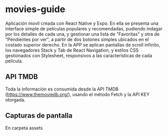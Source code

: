 # movies-guide

Aplicación movil creada con React Native y Expo. En ella se presenta una interface simple de películas populares y recomendadas, pudiendo indagar por los detalles de cada una, y gestionar una lista de "Favoritas" y otra de "Pendientes por ver", a partir de dos botones simples ubicados en el costado superior derecho. En la APP se aplican pantallas de scroll infinito, los navegadores Stack y Tab de React  Navigation, y estilos CSS gestionados con Stylesheet, responsivos a las características de cada película.

## API TMDB
Toda la información es consumida desde la API TMDB (https://www.themoviedb.org/), usando el método Fetch y la API KEY otorgada.

## Capturas de pantalla

En carpeta assets

